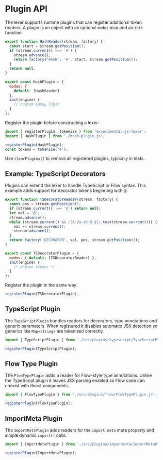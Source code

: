 # Plugin API

The lexer supports runtime plugins that can register additional token readers.
A plugin is an object with an optional `modes` map and an `init` function.

```javascript
export function HashReader(stream, factory) {
  const start = stream.getPosition();
  if (stream.current() === '#') {
    stream.advance();
    return factory('HASH', '#', start, stream.getPosition());
  }
  return null;
}

export const HashPlugin = {
  modes: {
    default: [HashReader]
  },
  init(engine) {
    // custom setup logic
  }
};
```

Register the plugin before constructing a lexer:

```javascript
import { registerPlugin, tokenize } from 'experimental-js-lexer';
import { HashPlugin } from './hash-plugin.js';

registerPlugin(HashPlugin);
const tokens = tokenize('#');
```

Use `clearPlugins()` to remove all registered plugins, typically in tests.

## Example: TypeScript Decorators

Plugins can extend the lexer to handle TypeScript or Flow syntax. This example
adds support for decorator tokens beginning with `@`:

```javascript
export function TSDecoratorReader(stream, factory) {
  const pos = stream.getPosition();
  if (stream.current() !== '@') return null;
  let val = '@';
  stream.advance();
  while (stream.current() && /[A-Za-z0-9_$]/.test(stream.current())) {
    val += stream.current();
    stream.advance();
  }
  return factory('DECORATOR', val, pos, stream.getPosition());
}

export const TSDecoratorPlugin = {
  modes: { default: [TSDecoratorReader] },
  init(engine) {
    /* engine tweaks */
  }
};
```

Register the plugin in the same way:

```javascript
registerPlugin(TSDecoratorPlugin);
```

## TypeScript Plugin

The `TypeScriptPlugin` bundles readers for decorators, type annotations and
generic parameters. When registered it disables automatic JSX detection so
generics like `Map<string>` are tokenized correctly.

```javascript
import { TypeScriptPlugin } from './src/plugins/typescript/TypeScriptPlugin.js';

registerPlugin(TypeScriptPlugin);
```

## Flow Type Plugin

The `FlowTypePlugin` adds a reader for Flow-style type annotations. Unlike the TypeScript plugin it leaves JSX parsing enabled so Flow code can coexist with React components.

```javascript
import { FlowTypePlugin } from './src/plugins/flow/FlowTypePlugin.js';

registerPlugin(FlowTypePlugin);
```

## ImportMeta Plugin

The `ImportMetaPlugin` adds readers for the `import.meta` meta property and
simple dynamic `import()` calls.

```javascript
import { ImportMetaPlugin } from './src/plugins/importmeta/ImportMetaPlugin.js';

registerPlugin(ImportMetaPlugin);
```
